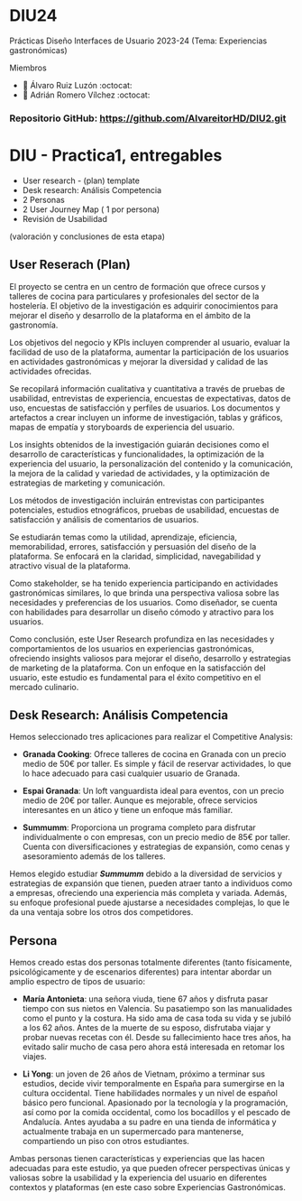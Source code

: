 # DIU24
Prácticas Diseño Interfaces de Usuario 2023-24 (Tema: Experiencias gastronómicas)

Miembros
 * :bust_in_silhouette:   Álvaro Ruiz Luzón     :octocat:     
 * :bust_in_silhouette:  Adrián Romero Vílchez     :octocat:

### Repositorio GitHub: https://github.com/AlvareitorHD/DIU2.git
# DIU - Practica1, entregables
- User research - (plan) template 
- Desk research: Análisis Competencia 
- 2 Personas 
- 2 User Journey Map  ( 1 por persona)
- Revisión de Usabilidad 

(valoración y conclusiones de esta etapa)

## User Reserach (Plan)
El proyecto se centra en un centro de formación que ofrece cursos y talleres de cocina para particulares y profesionales del sector de la hostelería. El objetivo de la investigación es adquirir conocimientos para mejorar el diseño y desarrollo de la plataforma en el ámbito de la gastronomía.

Los objetivos del negocio y KPIs incluyen comprender al usuario, evaluar la facilidad de uso de la plataforma, aumentar la participación de los usuarios en actividades gastronómicas y mejorar la diversidad y calidad de las actividades ofrecidas.

Se recopilará información cualitativa y cuantitativa a través de pruebas de usabilidad, entrevistas de experiencia, encuestas de expectativas, datos de uso, encuestas de satisfacción y perfiles de usuarios. Los documentos y artefactos a crear incluyen un informe de investigación, tablas y gráficos, mapas de empatía y storyboards de experiencia del usuario.

Los insights obtenidos de la investigación guiarán decisiones como el desarrollo de características y funcionalidades, la optimización de la experiencia del usuario, la personalización del contenido y la comunicación, la mejora de la calidad y variedad de actividades, y la optimización de estrategias de marketing y comunicación.

Los métodos de investigación incluirán entrevistas con participantes potenciales, estudios etnográficos, pruebas de usabilidad, encuestas de satisfacción y análisis de comentarios de usuarios.

Se estudiarán temas como la utilidad, aprendizaje, eficiencia, memorabilidad, errores, satisfacción y persuasión del diseño de la plataforma. Se enfocará en la claridad, simplicidad, navegabilidad y atractivo visual de la plataforma.

Como stakeholder, se ha tenido experiencia participando en actividades gastronómicas similares, lo que brinda una perspectiva valiosa sobre las necesidades y preferencias de los usuarios. Como diseñador, se cuenta con habilidades para desarrollar un diseño cómodo y atractivo para los usuarios.

Como conclusión, este User Research profundiza en las necesidades y comportamientos de los usuarios en experiencias gastronómicas, ofreciendo insights valiosos para mejorar el diseño, desarrollo y estrategias de marketing de la plataforma. Con un enfoque en la satisfacción del usuario, este estudio es fundamental para el éxito competitivo en el mercado culinario.

## Desk Research: Análisis Competencia
Hemos seleccionado tres aplicaciones para realizar el Competitive Analysis:

- **Granada Cooking**: Ofrece talleres de cocina en Granada con un precio medio de 50€ por taller. Es simple y fácil de reservar actividades, lo que lo hace adecuado para casi cualquier usuario de Granada.

- **Espai Granada**: Un loft vanguardista ideal para eventos, con un precio medio de 20€ por taller. Aunque es mejorable, ofrece servicios interesantes en un ático y tiene un enfoque más familiar.

- **Summumm**: Proporciona un programa completo para disfrutar individualmente o con empresas, con un precio medio de 85€ por taller. Cuenta con diversificaciones y estrategias de expansión, como cenas y asesoramiento además de los talleres.

Hemos elegido estudiar ***Summumm*** debido a la diversidad de servicios y estrategias de expansión que tienen, pueden atraer tanto a individuos como a empresas, ofreciendo una experiencia más completa y variada. Además, su enfoque profesional puede ajustarse a necesidades complejas, lo que le da una ventaja sobre los otros dos competidores.

## Persona

Hemos creado estas dos personas totalmente diferentes (tanto físicamente, psicológicamente y de escenarios diferentes) para intentar abordar un amplio espectro de tipos de usuario:

- **María Antonieta**: una señora viuda, tiene 67 años y disfruta pasar tiempo con sus nietos en Valencia. Su pasatiempo son las manualidades como el punto y la costura. Ha sido ama de casa toda su vida y se jubiló a los 62 años. Antes de la muerte de su esposo, disfrutaba viajar y probar nuevas recetas con él. Desde su fallecimiento hace tres años, ha evitado salir mucho de casa pero ahora está interesada en retomar los viajes.
  
- **Li Yong**: un joven de 26 años de Vietnam, próximo a terminar sus estudios, decide vivir temporalmente en España para sumergirse en la cultura occidental. Tiene habilidades normales y un nivel de español básico pero funcional. Apasionado por la tecnología y la programación, así como por la comida occidental, como los bocadillos y el pescado de Andalucía. Antes ayudaba a su padre en una tienda de informática y actualmente trabaja en un supermercado para mantenerse, compartiendo un piso con otros estudiantes.

Ambas personas tienen características y experiencias que las hacen adecuadas para este estudio, ya que pueden ofrecer perspectivas únicas y valiosas sobre la usabilidad y la experiencia del usuario en diferentes contextos y plataformas (en este caso sobre Experiencias Gastronómicas.

